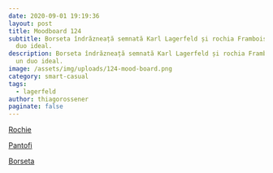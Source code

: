 ```yaml
---
date: 2020-09-01 19:19:36
layout: post
title: Moodboard 124
subtitle: Borseta îndrăzneață semnată Karl Lagerfeld și rochia Framboise fac un
  duo ideal.
description: Borseta îndrăzneață semnată Karl Lagerfeld și rochia Framboise fac
  un duo ideal.
image: /assets/img/uploads/124-mood-board.png
category: smart-casual
tags:
  - lagerfeld
author: thiagorossener
paginate: false
---
```

[Rochie](http://bit.do/fJSea)

[Pantofi](http://bit.do/fJSek)

[Borseta](http://bit.do/fJSeu)